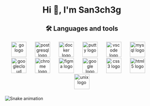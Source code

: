 <h1 align="center">Hi 👋, I'm San3ch3g</h1>

###

<h2 align="center">🛠 Languages and tools</h2>

###

<div align="center">
  <img src="https://cdn.jsdelivr.net/gh/devicons/devicon/icons/go/go-original-wordmark.svg" height="50" alt="go logo"  />
  <img width="20" />
  <img src="https://cdn.jsdelivr.net/gh/devicons/devicon/icons/postgresql/postgresql-plain.svg" height="50" alt="postgresql logo"  />
  <img width="20" />
  <img src="https://cdn.jsdelivr.net/gh/devicons/devicon/icons/docker/docker-plain.svg" height="50" alt="docker logo"  />
  <img width="20" />
  <img src="https://cdn.jsdelivr.net/gh/devicons/devicon/icons/putty/putty-plain.svg" height="50" alt="putty logo"  />
  <img width="20" />
  <img src="https://cdn.jsdelivr.net/gh/devicons/devicon/icons/vscode/vscode-original.svg" height="50" alt="vscode logo"  />
  <img width="20" />
  <img src="https://cdn.jsdelivr.net/gh/devicons/devicon/icons/mysql/mysql-original.svg" height="50" alt="mysql logo"  />
  <img width="20" />
  <img src="https://cdn.jsdelivr.net/gh/devicons/devicon/icons/googlecloud/googlecloud-plain.svg" height="50" alt="googlecloud logo"  />
  <img width="20" />
  <img src="https://cdn.jsdelivr.net/gh/devicons/devicon/icons/chrome/chrome-plain.svg" height="50" alt="chrome logo"  />
  <img width="20" />
  <img src="https://cdn.jsdelivr.net/gh/devicons/devicon/icons/figma/figma-original.svg" height="50" alt="figma logo"  />
  <img width="20" />
  <img src="https://cdn.jsdelivr.net/gh/devicons/devicon/icons/google/google-plain.svg" height="50" alt="google logo"  />
  <img width="20" />
  <img src="https://cdn.jsdelivr.net/gh/devicons/devicon/icons/css3/css3-plain.svg" height="50" alt="css3 logo"  />
  <img width="20" />
  <img src="https://cdn.jsdelivr.net/gh/devicons/devicon/icons/html5/html5-plain.svg" height="50" alt="html5 logo"  />
  <img width="20" />
  <img src="https://cdn.jsdelivr.net/gh/devicons/devicon/icons/unix/unix-original.svg" height="50" alt="unix logo"  />
</div>

###

<img src="https://raw.githubusercontent.com/San3ch3g/San3ch3g/output/snake.svg" alt="Snake animation" />

###
